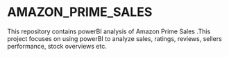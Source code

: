 # AMAZON_PRIME_SALES
This repository contains powerBI analysis of Amazon Prime Sales .This project focuses on using powerBI to analyze sales, ratings, reviews, sellers performance, stock overviews etc.

